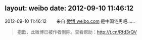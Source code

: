layout: weibo
date: 2012-09-10 11:46:12
---
2012-09-10 11:46:12  &nbsp;&nbsp;&nbsp;&nbsp;&nbsp;&nbsp; 来自 <a href="http://weibo.com/" rel="nofollow">微博 weibo.com</a>
是中国宅男吧……
>  抱歉，此微博已被作者删除。查看帮助：http://t.cn/Rfd3rQV
